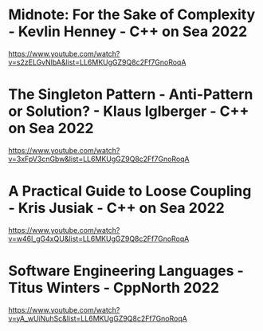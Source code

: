 # Midnote: For the Sake of Complexity - Kevlin Henney - C++ on Sea 2022
https://www.youtube.com/watch?v=s2zELGvNlbA&list=LL6MKUgGZ9Q8c2Ff7GnoRoqA

# The Singleton Pattern - Anti-Pattern or Solution? - Klaus Iglberger - C++ on Sea 2022
https://www.youtube.com/watch?v=3xFpV3cnGbw&list=LL6MKUgGZ9Q8c2Ff7GnoRoqA

# A Practical Guide to Loose Coupling - Kris Jusiak - C++ on Sea 2022
https://www.youtube.com/watch?v=w46l_gG4xQU&list=LL6MKUgGZ9Q8c2Ff7GnoRoqA

# Software Engineering Languages - Titus Winters - CppNorth 2022
https://www.youtube.com/watch?v=yA_wUiNuhSc&list=LL6MKUgGZ9Q8c2Ff7GnoRoqA



